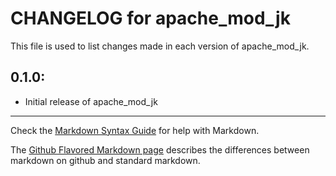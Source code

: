 # CHANGELOG for apache_mod_jk

This file is used to list changes made in each version of apache_mod_jk.

## 0.1.0:

* Initial release of apache_mod_jk

- - -
Check the [Markdown Syntax Guide](http://daringfireball.net/projects/markdown/syntax) for help with Markdown.

The [Github Flavored Markdown page](http://github.github.com/github-flavored-markdown/) describes the differences between markdown on github and standard markdown.
